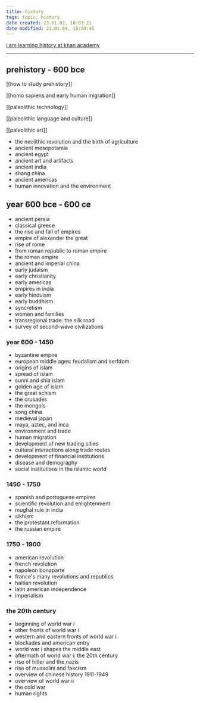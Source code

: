 ```yaml
---
title: history
tags: topic, history
date created: 23.01.02, 10:03:21
date modified: 23.01.04, 10:20:45
---
```


[i am learning history at khan academy](https://www.khanacademy.org/humanities/world-history)

---

## prehistory - 600 bce

[[how to study prehistory]]

[[homo sapiens and early human migration]]

[[paleolithic technology]]

[[paleolithic language and culture]]

[[paleolithic art]]

- the neolithic revolution and the birth of agriculture
- ancient mesopotamia
- ancient egypt
- ancient art and artifacts
- ancient india
- shang china
- ancient americas
- human innovation and the environment

## year 600 bce - 600 ce

- ancient persia
- classical greece
- the rise and fall of empires
- empire of alexander the great
- rise of rome
- from roman republic to roman empire
- the roman empire
- ancient and imperial china
- early judaism
- early christianity
- early americas
- empires in india
- early hinduism
- early buddhism
- syncretism
- women and families
- transregional trade: the silk road
- survey of second-wave civilizations

### year 600 - 1450

- byzantine empire
- european middle ages: feudalism and serfdom
- origins of islam
- spread of islam
- sunni and shia islam
- golden age of islam
- the great schism
- the crusades
- the mongols
- song china
- medieval japan
- maya, aztec, and inca
- environment and trade
- human migration
- development of new trading cities
- cultural interactions along trade routes
- development of financial institutions
- disease and demography
- social institutions in the islamic world

### 1450 - 1750

- spanish and portuguese empires
- scientific revolution and enlightenment
- mughal rule in india
- sikhism
- the protestant reformation
- the russian empire

### 1750 - 1900

- american revolution
- french revolution
- napoleon bonaparte
- france's many revolutions and republics
- haitian revolution
- latin american independence
- imperialism

### the 20th century

- beginning of world war i
- other fronts of world war i
- western and eastern fronts of world war i
- blockades and american entry
- world war i shapes the middle east
- aftermath of world war i: the 20th century
- rise of hitler and the nazis
- rise of mussolini and fascism
- overview of chinese history 1911-1949
- overview of world war ii
- the cold war
- human rights
